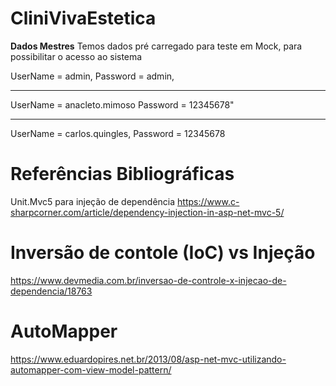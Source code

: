 # CliniVivaEstetica
__Dados Mestres__
Temos dados pré carregado para teste em Mock, para possibilitar o acesso ao sistema

UserName  = admin,
Password = admin,
___________________________
UserName  = anacleto.mimoso
Password = 12345678"
___________________________
UserName  = carlos.quingles,
Password = 12345678

# Referências Bibliográficas
Unit.Mvc5 para injeção de dependência
https://www.c-sharpcorner.com/article/dependency-injection-in-asp-net-mvc-5/

# Inversão de contole (IoC) vs Injeção 
https://www.devmedia.com.br/inversao-de-controle-x-injecao-de-dependencia/18763

# AutoMapper
https://www.eduardopires.net.br/2013/08/asp-net-mvc-utilizando-automapper-com-view-model-pattern/
